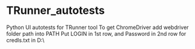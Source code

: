 # TRunner_autotests
Python UI autotests for TRunner tool
To get ChromeDriver add webdriver folder path into PATH
Put LOGIN in 1st row, and Password in 2nd row for credls.txt in D:\
